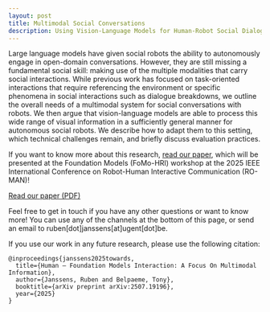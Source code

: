 ```yaml
---
layout: post
title: Multimodal Social Conversations
description: Using Vision-Language Models for Human-Robot Social Dialogue
---
```


Large language models have given social robots the ability to autonomously engage in open-domain conversations. However, they are still missing a fundamental social skill: making use of the multiple modalities that carry social interactions. While previous work has focused on task-oriented interactions that require referencing the environment or specific phenomena in social interactions such as dialogue breakdowns, we outline the overall needs of a multimodal system for social conversations with robots. We then argue that vision-language models are able to process this wide range of visual information in a sufficiently general manner for autonomous social robots. We describe how to adapt them to this setting, which technical challenges remain, and briefly discuss evaluation practices.

If you want to know more about this research, [read our paper](../../multimodal-social-conversations/fomo-multimodal-social-conversations.pdf), which will be presented at the Foundation Models (FoMo-HRI) workshop at the 2025 IEEE International Conference on Robot-Human Interactive Communication (RO-MAN)!

<a href="../../multimodal-social-conversations/fomo-multimodal-social-conversations.pdf" class="button">Read our paper (PDF)</a>

Feel free to get in touch if you have any other questions or want to know more! You can use any of the channels at the bottom of this page, or send an email to ruben[dot]janssens[at]ugent[dot]be.

If you use our work in any future research, please use the following citation:

~~~~
@inproceedings{janssens2025towards,
  title={Human – Foundation Models Interaction: A Focus On Multimodal Information},
  author={Janssens, Ruben and Belpaeme, Tony},
  booktitle={arXiv preprint arXiv:2507.19196},
  year={2025}
}
~~~~